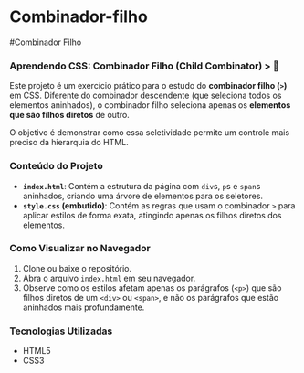 # Combinador-filho
#Combinador Filho
### **Aprendendo CSS: Combinador Filho (Child Combinator) > 🚀**

Este projeto é um exercício prático para o estudo do **combinador filho (`>`)** em CSS. Diferente do combinador descendente (que seleciona todos os elementos aninhados), o combinador filho seleciona apenas os **elementos que são filhos diretos** de outro.

O objetivo é demonstrar como essa seletividade permite um controle mais preciso da hierarquia do HTML.

### **Conteúdo do Projeto**

* **`index.html`**: Contém a estrutura da página com `div`s, `p`s e `span`s aninhados, criando uma árvore de elementos para os seletores.
* **`style.css` (embutido)**: Contém as regras que usam o combinador `>` para aplicar estilos de forma exata, atingindo apenas os filhos diretos dos elementos.

### **Como Visualizar no Navegador**

1.  Clone ou baixe o repositório.
2.  Abra o arquivo `index.html` em seu navegador.
3.  Observe como os estilos afetam apenas os parágrafos (`<p>`) que são filhos diretos de um `<div>` ou `<span>`, e não os parágrafos que estão aninhados mais profundamente.

### **Tecnologias Utilizadas**

* HTML5
* CSS3
